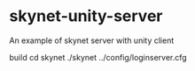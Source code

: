 # skynet-unity-server
An example of skynet server with unity client

build
cd skynet
./skynet ../config/loginserver.cfg